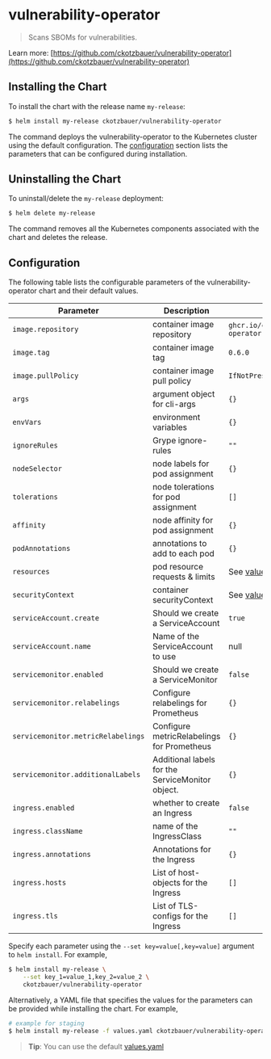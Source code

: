 # vulnerability-operator

> Scans SBOMs for vulnerabilities.

Learn more: [https://github.com/ckotzbauer/vulnerability-operator](https://github.com/ckotzbauer/vulnerability-operator)


## Installing the Chart

To install the chart with the release name `my-release`:

```bash
$ helm install my-release ckotzbauer/vulnerability-operator
```

The command deploys the vulnerability-operator to the Kubernetes cluster using the default configuration. The [configuration](#configuration) section lists the parameters that can be configured during installation.

## Uninstalling the Chart

To uninstall/delete the `my-release` deployment:

```bash
$ helm delete my-release
```
The command removes all the Kubernetes components associated with the chart and deletes the release.

## Configuration

The following table lists the configurable parameters of the vulnerability-operator chart and their default values.

|               Parameter                |                    Description                    |            Default                            |
| -------------------------------------- | ------------------------------------------------- | --------------------------------------------- |
| `image.repository`                     | container image repository                        | `ghcr.io/ckotzbauer/vulnerability-operator`   |
| `image.tag`                            | container image tag                               | `0.6.0`                                       |
| `image.pullPolicy`                     | container image pull policy                       | `IfNotPresent`                                |
| `args`                                 | argument object for cli-args                      | `{}`                                          |
| `envVars`                              | environment variables                             | `{}`                                          |
| `ignoreRules`                          | Grype ignore-rules                                | `""`                                          |
| `nodeSelector`                         | node labels for pod assignment                    | `{}`                                          |
| `tolerations`                          | node tolerations for pod assignment               | `[]`                                          |
| `affinity`                             | node affinity for pod assignment                  | `{}`                                          |
| `podAnnotations`                       | annotations to add to each pod                    | `{}`                                          |
| `resources`                            | pod resource requests & limits                    | See [values.yaml](values.yaml)                |
| `securityContext`                      | container securityContext                         | See [values.yaml](values.yaml)                |
| `serviceAccount.create`	             | Should we create a ServiceAccount	             | `true`                                        |
| `serviceAccount.name`		             | Name of the ServiceAccount to use                 | null                                          |
| `servicemonitor.enabled`	             | Should we create a ServiceMonitor	             | `false`                                       |
| `servicemonitor.relabelings`	         | Configure relabelings for Prometheus	             | `{}`                                          |
| `servicemonitor.metricRelabelings`	 | Configure metricRelabelings for Prometheus	     | `{}`                                          |
| `servicemonitor.additionalLabels`	     | Additional labels for the ServiceMonitor object.	 | `{}`                                          |
| `ingress.enabled`                      | whether to create an Ingress                      | `false`                                       |
| `ingress.className`                    | name of the IngressClass                          | `""`                                          |
| `ingress.annotations`                  | Annotations for the Ingress                       | `{}`                                          |
| `ingress.hosts`                        | List of host-objects for the Ingress              | `[]`                                          |
| `ingress.tls`                          | List of TLS-configs for the Ingress               | `[]`                                          |

Specify each parameter using the `--set key=value[,key=value]` argument to `helm install`. For example,

```bash
$ helm install my-release \
    --set key_1=value_1,key_2=value_2 \
    ckotzbauer/vulnerability-operator
```

Alternatively, a YAML file that specifies the values for the parameters can be provided while installing the chart. For example,

```bash
# example for staging
$ helm install my-release -f values.yaml ckotzbauer/vulnerability-operator
```

> **Tip**: You can use the default [values.yaml](values.yaml)
